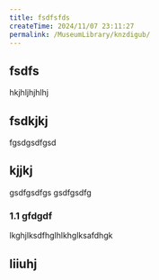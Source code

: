 ```yaml
---
title: fsdfsfds
createTime: 2024/11/07 23:11:27
permalink: /MuseumLibrary/knzdigub/
---
```


## fsdfs
hkjhljhjhlhj
## fsdkjkj

fgsdgsdfgsd

## kjjkj

gsdfgsdfgs
gsdfgsdfg

### 1.1 gfdgdf


lkghjlksdfhglhlkhglksafdhgk

## liiuhj

